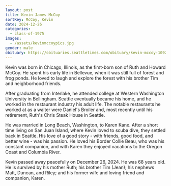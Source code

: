 ```yaml
---
layout: post
title: Kevin James McCoy
sortKey: McCoy, Kevin
date: 2024-12-26
categories:
  - class-of-1975
images:
  - /assets/kevinmccoypics.jpg
gender: male
obituary: https://obituaries.seattletimes.com/obituary/kevin-mccoy-1092635176
---
```

Kevin was born in Chicago, Illinois, as the first-born son of Ruth and Howard McCoy. He spent his early life in Bellevue, when it was still full of forest and frog ponds. He loved to laugh and explore the forest with his brother Tim and neighborhood friends.

After graduating from Interlake, he attended college at Western Washington University in Bellingham. Seattle eventually became his home, and he worked in the restaurant industry his adult life. The notable restaurants he worked at as a waiter were Daniel's Broiler and, most recently until his retirement, Ruth's Chris Steak House in Seattle.

He was married in Long Beach, Washington, to Karen Kane. After a short time living on San Juan Island, where Kevin loved to scuba dive, they settled back in Seattle. His love of a good story - with friends, good food, and better wine - was his passion. He loved his Border Collie Beau, who was his constant companion, and with Karen they enjoyed vacations to the Oregon Coast and Columbia River.

Kevin passed away peacefully on December 26, 2024. He was 68 years old. He is survived by his mother Ruth; his brother Tim (Jean); his nephews Matt, Duncan, and Riley; and his former wife and loving friend and companion, Karen.